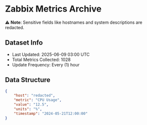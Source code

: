 # Zabbix Metrics Archive

⚠️ **Note**: Sensitive fields like hostnames and system descriptions are redacted.

## Dataset Info
- Last Updated: 2025-06-09 03:00 UTC
- Total Metrics Collected: 1028
- Update Frequency: Every (1) hour

## Data Structure
```json
{
    "host": "redacted",
    "metric": "CPU Usage",
    "value": "12.5",
    "units": "%",
    "timestamp": "2024-05-21T12:00:00"
}
```
